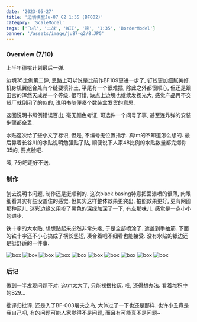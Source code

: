 ```yaml
---
date: '2023-05-27'
title: '边境模型Ju-87 G2 1:35 (BF002)'
category: 'ScaleModel'
tags: ['飞机', '二战', 'WII', '德', '1:35', 'BorderModel']
banner: '/assets/image/ju87-g2/8.JPG'
---
```


### Overview (7/10)

上半年德棍计划最后一弹.

边境35比例第二弹, 思路上可以说是比前作BF109更进一步了, 钉线更加细腻美好. 机身机翼组合处有个缝要填补土, 平尾有一个很难插, 除此之外都很顺心, 但还是跟田宫的浑然天成差一个等级. 很可惜, 缺点上边境也继续发扬光大, 感觉产品再不交货厂就倒闭了的似的, 说明书随便凑个数装盒发货的意思.

这回说明书照例错误百出, 毫无颜色考证, 可选件一个问号了事, 甚至连炸弹的安装步骤都全丢.

水贴这次给了些小文字标识, 但是, 不编号无位置指示. 真tm的不知道怎么想的. 最后靠着长谷川的水贴说明勉强贴了贴, 顺便说下人家48比例的水贴数量都完爆你35的, 要点脸吧.

咳, 7分吧走好不送.

### 制作

刨去说明书问题, 制作还是挺顺利的. 这次black basing特意把面漆喷的很薄, 肉眼细看其实有些没盖住的感觉. 但其实这样整体效果更突出, 拍照效果更好, 更有网图那种范儿. 迷彩边缘又用掺了黑色的深绿加深了一下, 有点那味儿. 感觉是一点小小的进步.

铁十字的大水贴, 想想贴起来必然非常头疼, 于是全部喷涂了. 遮盖到手抽筋. 下面的铁十字还不小心搞成了横长竖短, 凑合着吧不细看也能接受. 没有水贴的银边还是挺舒适的一件事.

![box](/assets/image/ju87-g2/1.JPG)
![box](/assets/image/ju87-g2/2.JPG)
![box](/assets/image/ju87-g2/3.JPG)
![box](/assets/image/ju87-g2/4.JPG)
![box](/assets/image/ju87-g2/5.JPG)
![box](/assets/image/ju87-g2/6.JPG)
![box](/assets/image/ju87-g2/7.JPG)
![box](/assets/image/ju87-g2/8.JPG)
![box](/assets/image/ju87-g2/9.JPG)
![box](/assets/image/ju87-g2/10.JPG)

### 后记

做到一半发现问题不对: 这tm太大了, 只能裸摆接灰. 哎, 还得想办法. 看着堆积中的B29...

批评归批评, 还是入了BF-003屠夫之鸟, 大体过了一下也还是那样. 也许小丑竟是我自己吧, 有的问题可能人家觉得不是问题, 而且有可能真不是问题~
